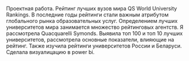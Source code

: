 Проектная работа.
Pейтинг лучших вузов мира QS World University Rankings.
В последние годы рейтинги стали важным атрибутом глобального рынка образовательных услуг. Определением лучших университетов мира занимается множество рейтинговых агентств. Я рассмотрела Quacquarelli Symonds. Выявила топ 100 и топ 10 лучших университетов, рассмотрела основные показатели, влияющие на рейтинг. Также изучила рейтинги университетов России и Беларуси. Сделала визуалицацию в power bi.
